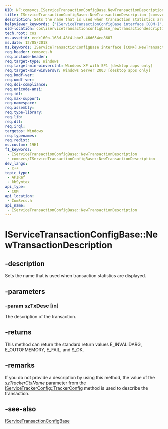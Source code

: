 ```yaml
---
UID: NF:comsvcs.IServiceTransactionConfigBase.NewTransactionDescription
title: IServiceTransactionConfigBase::NewTransactionDescription (comsvcs.h)
description: Sets the name that is used when transaction statistics are displayed.
helpviewer_keywords: ["IServiceTransactionConfigBase interface [COM+]","NewTransactionDescription method","IServiceTransactionConfigBase.NewTransactionDescription","IServiceTransactionConfigBase::NewTransactionDescription","NewTransactionDescription","NewTransactionDescription method [COM+]","NewTransactionDescription method [COM+]","IServiceTransactionConfigBase interface","_cos_IServiceTransactionConfigBase_NewTransactionDescription","comsvcs/IServiceTransactionConfigBase::NewTransactionDescription","cos.iservicetransactionconfigbase_newtransactiondescription"]
old-location: cos\iservicetransactionconfigbase_newtransactiondescription.htm
tech.root: cos
ms.assetid: ecdc160b-168d-48f4-bbe3-46d654ee8607
ms.date: 12/05/2018
ms.keywords: IServiceTransactionConfigBase interface [COM+],NewTransactionDescription method, IServiceTransactionConfigBase.NewTransactionDescription, IServiceTransactionConfigBase::NewTransactionDescription, NewTransactionDescription, NewTransactionDescription method [COM+], NewTransactionDescription method [COM+],IServiceTransactionConfigBase interface, _cos_IServiceTransactionConfigBase_NewTransactionDescription, comsvcs/IServiceTransactionConfigBase::NewTransactionDescription, cos.iservicetransactionconfigbase_newtransactiondescription
req.header: comsvcs.h
req.include-header: 
req.target-type: Windows
req.target-min-winverclnt: Windows XP with SP1 [desktop apps only]
req.target-min-winversvr: Windows Server 2003 [desktop apps only]
req.kmdf-ver: 
req.umdf-ver: 
req.ddi-compliance: 
req.unicode-ansi: 
req.idl: 
req.max-support: 
req.namespace: 
req.assembly: 
req.type-library: 
req.lib: 
req.dll: 
req.irql: 
targetos: Windows
req.typenames: 
req.redist: 
ms.custom: 19H1
f1_keywords:
 - IServiceTransactionConfigBase::NewTransactionDescription
 - comsvcs/IServiceTransactionConfigBase::NewTransactionDescription
dev_langs:
 - c++
topic_type:
 - APIRef
 - kbSyntax
api_type:
 - COM
api_location:
 - ComSvcs.h
api_name:
 - IServiceTransactionConfigBase::NewTransactionDescription
---
```


# IServiceTransactionConfigBase::NewTransactionDescription


## -description

Sets the name that is used when transaction statistics are displayed.

## -parameters

### -param szTxDesc [in]

The description of the transaction.

## -returns

This method can return the standard return values E_INVALIDARG, E_OUTOFMEMORY, E_FAIL, and S_OK.

## -remarks

If you do not provide a description by using this method, the value of the <i>szTrackerCtxName</i> parameter from the <a href="/windows/desktop/api/comsvcs/nf-comsvcs-iservicetrackerconfig-trackerconfig">IServiceTrackerConfig::TrackerConfig</a> method is used to describe the transaction.

## -see-also

<a href="/windows/desktop/api/comsvcs/nn-comsvcs-iservicetransactionconfigbase">IServiceTransactionConfigBase</a>

